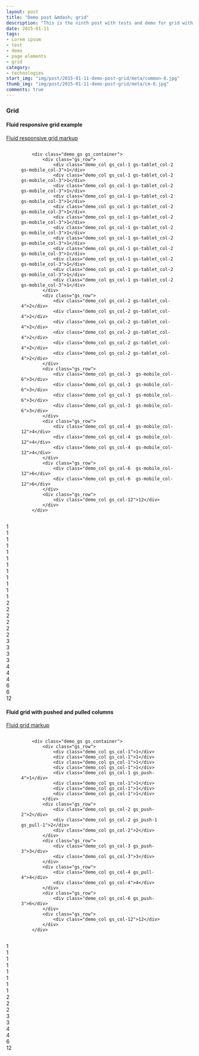 ```yaml
---
layout: post
title: "Demo post &mdash; grid"
description: "This is the ninth post with tests and demo for grid with code snippets and explanations"
date: 2015-01-11
tags: 
- Lorem ipsum
- test 
- demo
- page elements
- grid
category:
- technologies
start_img: "img/post/2015-01-11-demo-post-grid/meta/common-8.jpg"
thumb_img: "img/post/2015-01-11-demo-post-grid/meta/cm-8.jpg"
comments: true
---
```

<h3 class="typo typo_serif typo_center">Grid</h3>
<h4 class="typo typo_condensed typo_center">Fluid responsive grid example</h4>
<div class="block block_center block_center-extra block_spoiler js-spoiler">
	<a href="#" class="js-panel">Fluid responsive grid markup</a>
	<figure class="code code_center">
		<pre><code class="language-markup">
	&lt;div class=&quot;demo_gs gs_container&quot;&gt;
		&lt;div class=&quot;gs_row&quot;&gt;                            
			&lt;div class=&quot;demo_col gs_col-1 gs-tablet_col-2 gs-mobile_col-3&quot;&gt;1&lt;/div&gt;
			&lt;div class=&quot;demo_col gs_col-1 gs-tablet_col-2 gs-mobile_col-3&quot;&gt;1&lt;/div&gt;
			&lt;div class=&quot;demo_col gs_col-1 gs-tablet_col-2 gs-mobile_col-3&quot;&gt;1&lt;/div&gt;
			&lt;div class=&quot;demo_col gs_col-1 gs-tablet_col-2 gs-mobile_col-3&quot;&gt;1&lt;/div&gt;
			&lt;div class=&quot;demo_col gs_col-1 gs-tablet_col-2 gs-mobile_col-3&quot;&gt;1&lt;/div&gt;
			&lt;div class=&quot;demo_col gs_col-1 gs-tablet_col-2 gs-mobile_col-3&quot;&gt;1&lt;/div&gt;
			&lt;div class=&quot;demo_col gs_col-1 gs-tablet_col-2 gs-mobile_col-3&quot;&gt;1&lt;/div&gt;
			&lt;div class=&quot;demo_col gs_col-1 gs-tablet_col-2 gs-mobile_col-3&quot;&gt;1&lt;/div&gt;
			&lt;div class=&quot;demo_col gs_col-1 gs-tablet_col-2 gs-mobile_col-3&quot;&gt;1&lt;/div&gt;
			&lt;div class=&quot;demo_col gs_col-1 gs-tablet_col-2 gs-mobile_col-3&quot;&gt;1&lt;/div&gt;
			&lt;div class=&quot;demo_col gs_col-1 gs-tablet_col-2 gs-mobile_col-3&quot;&gt;1&lt;/div&gt;
			&lt;div class=&quot;demo_col gs_col-1 gs-tablet_col-2 gs-mobile_col-3&quot;&gt;1&lt;/div&gt;
		&lt;/div&gt;
		&lt;div class=&quot;gs_row&quot;&gt;
			&lt;div class=&quot;demo_col gs_col-2 gs-tablet_col-4&quot;&gt;2&lt;/div&gt;
			&lt;div class=&quot;demo_col gs_col-2 gs-tablet_col-4&quot;&gt;2&lt;/div&gt;
			&lt;div class=&quot;demo_col gs_col-2 gs-tablet_col-4&quot;&gt;2&lt;/div&gt;
			&lt;div class=&quot;demo_col gs_col-2 gs-tablet_col-4&quot;&gt;2&lt;/div&gt;
			&lt;div class=&quot;demo_col gs_col-2 gs-tablet_col-4&quot;&gt;2&lt;/div&gt;
			&lt;div class=&quot;demo_col gs_col-2 gs-tablet_col-4&quot;&gt;2&lt;/div&gt;
		&lt;/div&gt;
		&lt;div class=&quot;gs_row&quot;&gt;
			&lt;div class=&quot;demo_col gs_col-3  gs-mobile_col-6&quot;&gt;3&lt;/div&gt;
			&lt;div class=&quot;demo_col gs_col-3  gs-mobile_col-6&quot;&gt;3&lt;/div&gt;
			&lt;div class=&quot;demo_col gs_col-3  gs-mobile_col-6&quot;&gt;3&lt;/div&gt;
			&lt;div class=&quot;demo_col gs_col-3  gs-mobile_col-6&quot;&gt;3&lt;/div&gt;
		&lt;/div&gt;
		&lt;div class=&quot;gs_row&quot;&gt;
			&lt;div class=&quot;demo_col gs_col-4  gs-mobile_col-12&quot;&gt;4&lt;/div&gt;
			&lt;div class=&quot;demo_col gs_col-4  gs-mobile_col-12&quot;&gt;4&lt;/div&gt;
			&lt;div class=&quot;demo_col gs_col-4  gs-mobile_col-12&quot;&gt;4&lt;/div&gt;
		&lt;/div&gt;
		&lt;div class=&quot;gs_row&quot;&gt;
			&lt;div class=&quot;demo_col gs_col-6  gs-mobile_col-12&quot;&gt;6&lt;/div&gt;
			&lt;div class=&quot;demo_col gs_col-6  gs-mobile_col-12&quot;&gt;6&lt;/div&gt;
		&lt;/div&gt;
		&lt;div class=&quot;gs_row&quot;&gt;
			&lt;div class=&quot;demo_col gs_col-12&quot;&gt;12&lt;/div&gt;
		&lt;/div&gt;                          
	&lt;/div&gt;    
		</code></pre>
	</figure>
</div>    
<div class="demo_gs gs_container">
	<div class="gs_row">                            
		<div class="demo_col gs_col-1 gs-tablet_col-2  gs-mobile_col-3">1</div>
		<div class="demo_col gs_col-1 gs-tablet_col-2  gs-mobile_col-3">1</div>
		<div class="demo_col gs_col-1 gs-tablet_col-2  gs-mobile_col-3">1</div>
		<div class="demo_col gs_col-1 gs-tablet_col-2  gs-mobile_col-3">1</div>
		<div class="demo_col gs_col-1 gs-tablet_col-2  gs-mobile_col-3">1</div>
		<div class="demo_col gs_col-1 gs-tablet_col-2  gs-mobile_col-3">1</div>
		<div class="demo_col gs_col-1 gs-tablet_col-2  gs-mobile_col-3">1</div>
		<div class="demo_col gs_col-1 gs-tablet_col-2  gs-mobile_col-3">1</div>
		<div class="demo_col gs_col-1 gs-tablet_col-2  gs-mobile_col-3">1</div>
		<div class="demo_col gs_col-1 gs-tablet_col-2  gs-mobile_col-3">1</div>
		<div class="demo_col gs_col-1 gs-tablet_col-2  gs-mobile_col-3">1</div>
		<div class="demo_col gs_col-1 gs-tablet_col-2  gs-mobile_col-3">1</div>
	</div>
	<div class="gs_row">
		<div class="demo_col gs_col-2 gs-tablet_col-4">2</div>
		<div class="demo_col gs_col-2 gs-tablet_col-4">2</div>
		<div class="demo_col gs_col-2 gs-tablet_col-4">2</div>
		<div class="demo_col gs_col-2 gs-tablet_col-4">2</div>
		<div class="demo_col gs_col-2 gs-tablet_col-4">2</div>
		<div class="demo_col gs_col-2 gs-tablet_col-4">2</div>
	</div>
	<div class="gs_row">
		<div class="demo_col gs_col-3  gs-mobile_col-6">3</div>
		<div class="demo_col gs_col-3  gs-mobile_col-6">3</div>
		<div class="demo_col gs_col-3  gs-mobile_col-6">3</div>
		<div class="demo_col gs_col-3  gs-mobile_col-6">3</div>
	</div>
	<div class="gs_row">
		<div class="demo_col gs_col-4  gs-mobile_col-12">4</div>
		<div class="demo_col gs_col-4  gs-mobile_col-12">4</div>
		<div class="demo_col gs_col-4  gs-mobile_col-12">4</div>
	</div>
	<div class="gs_row">
		<div class="demo_col gs_col-6  gs-mobile_col-12">6</div>
		<div class="demo_col gs_col-6  gs-mobile_col-12">6</div>
	</div>
	<div class="gs_row">
		<div class="demo_col gs_col-12">12</div>
	</div>                          
</div>
<h4 class="typo typo_condensed typo_center">Fluid grid with pushed and pulled columns</h4>
<div class="block block_center block_center-extra block_spoiler js-spoiler">
	<a href="#" class="js-panel">Fluid grid markup</a>
	<figure class="code code_center">
		<pre><code class="language-markup">
	&lt;div class=&quot;demo_gs gs_container&quot;&gt;
		&lt;div class=&quot;gs_row&quot;&gt;                            
			&lt;div class=&quot;demo_col gs_col-1&quot;&gt;1&lt;/div&gt;
			&lt;div class=&quot;demo_col gs_col-1&quot;&gt;1&lt;/div&gt;
			&lt;div class=&quot;demo_col gs_col-1&quot;&gt;1&lt;/div&gt;
			&lt;div class=&quot;demo_col gs_col-1&quot;&gt;1&lt;/div&gt;
			&lt;div class=&quot;demo_col gs_col-1 gs_push-4&quot;&gt;1&lt;/div&gt;
			&lt;div class=&quot;demo_col gs_col-1&quot;&gt;1&lt;/div&gt;
			&lt;div class=&quot;demo_col gs_col-1&quot;&gt;1&lt;/div&gt;
			&lt;div class=&quot;demo_col gs_col-1&quot;&gt;1&lt;/div&gt;
		&lt;/div&gt;
		&lt;div class=&quot;gs_row&quot;&gt;
			&lt;div class=&quot;demo_col gs_col-2 gs_push-2&quot;&gt;2&lt;/div&gt;
			&lt;div class=&quot;demo_col gs_col-2 gs_push-1 gs_pull-1&quot;&gt;2&lt;/div&gt;
			&lt;div class=&quot;demo_col gs_col-2&quot;&gt;2&lt;/div&gt;
		&lt;/div&gt;
		&lt;div class=&quot;gs_row&quot;&gt;
			&lt;div class=&quot;demo_col gs_col-3 gs_push-3&quot;&gt;3&lt;/div&gt;
			&lt;div class=&quot;demo_col gs_col-3&quot;&gt;3&lt;/div&gt;
		&lt;/div&gt;
		&lt;div class=&quot;gs_row&quot;&gt;
			&lt;div class=&quot;demo_col gs_col-4 gs_pull-4&quot;&gt;4&lt;/div&gt;
			&lt;div class=&quot;demo_col gs_col-4&quot;&gt;4&lt;/div&gt;
		&lt;/div&gt;
		&lt;div class=&quot;gs_row&quot;&gt;
			&lt;div class=&quot;demo_col gs_col-6 gs_push-3&quot;&gt;6&lt;/div&gt;
		&lt;/div&gt;
		&lt;div class=&quot;gs_row&quot;&gt;
			&lt;div class=&quot;demo_col gs_col-12&quot;&gt;12&lt;/div&gt;
		&lt;/div&gt;                          
	&lt;/div&gt;    
		</code></pre>
	</figure>
</div>
<div class="demo_gs gs_container">
	<div class="gs_row">                            
		<div class="demo_col gs_col-1">1</div>
		<div class="demo_col gs_col-1">1</div>
		<div class="demo_col gs_col-1">1</div>
		<div class="demo_col gs_col-1">1</div>
		<div class="demo_col gs_col-1 gs_push-4">1</div>
		<div class="demo_col gs_col-1">1</div>
		<div class="demo_col gs_col-1">1</div>
		<div class="demo_col gs_col-1">1</div>
	</div>
	<div class="gs_row">
		<div class="demo_col gs_col-2 gs_push-2">2</div>
		<div class="demo_col gs_col-2 gs_push-1 gs_pull-1">2</div>
		<div class="demo_col gs_col-2">2</div>
	</div>
	<div class="gs_row">
		<div class="demo_col gs_col-3 gs_push-3">3</div>
		<div class="demo_col gs_col-3">3</div>
	</div>
	<div class="gs_row">
		<div class="demo_col gs_col-4 gs_pull-4">4</div>
		<div class="demo_col gs_col-4">4</div>
	</div>
	<div class="gs_row">
		<div class="demo_col gs_col-6 gs_push-3">6</div>
	</div>
	<div class="gs_row">
		<div class="demo_col gs_col-12">12</div>
	</div>                          
</div>
